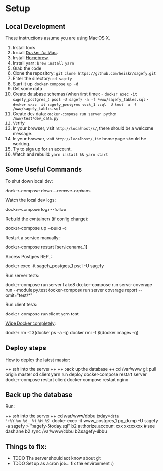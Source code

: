 Setup
=====

Local Development
-----------------

These instructions assume you are using Mac OS X.

1. Install tools
  1. Install [Docker for Mac](https://www.docker.com/docker-mac).
  2. Install [Homebrew](https://brew.sh/).
  3. Install yarn: `brew install yarn`
2. Grab the code
  1. Clone the repository: `git clone https://github.com/heiskr/sagefy.git`
  2. Enter the directory: `cd sagefy`
3. Start it up: `docker-compose up -d`
4. Get some data
  1. Create database schemas (when first time):
    - `docker exec -it sagefy_postgres_1 psql -U sagefy -a -f /www/sagefy_tables.sql`
    - `docker exec -it sagefy_postgres-test_1 psql -U test -a -f /www/sagefy_tables.sql`
  2. Create dev data: `docker-compose run server python /www/test/dev_data.py`
5. Verify
  1. In your browser, visit `http://localhost/s/`, there should be a welcome message.
  2. In your browser, visit `http://localhost/`, the home page should be working.
  3. Try to sign up for an account.
6. Watch and rebuild: `yarn install && yarn start`

Some Useful Commands
--------------------

To shut down local dev:

  docker-compose down --remove-orphans

Watch the local dev logs:

  docker-compose logs --follow

Rebuild the containers (if config change):

  docker-compose up --build -d

Restart a service manually:

  docker-compose restart [servicename_1]

Access Postgres REPL:

  docker exec -it sagefy_postgres_1 psql -U sagefy

Run server tests:

  docker-compose run server flake8
  docker-compose run server coverage run --module py.test
  docker-compose run server coverage report --omit="test/*"

Run client tests:

  docker-compose run client yarn test

[Wipe Docker completely](http://bit.ly/2xrbmWb):

  docker rm -f $(docker ps -a -q)
  docker rmi -f $(docker images -q)

Deploy steps
------------

How to deploy the latest master:

  ++ ssh into the server ++
  ++ back up the database ++
  cd /var/www
  git pull origin master
  cd client
  yarn run deploy
  docker-compose restart server
  docker-compose restart client
  docker-compose restart nginx

Back up the database
--------------------

Run:

  ++ ssh into the server ++
  cd /var/www/dbbu
  today=`date '+%Y_%m_%d__%H_%M_%S'`
  docker exec -it www_postgres_1 pg_dump -U sagefy -a sagefy > "sagefy-$today.sql"
  b2 authorize_account xxx xxxxxxxx  # see dashlane
  b2 sync /var/www/dbbu b2:sagefy-dbbu

Things to fix:
--------------

- TODO The server should not know about git
- TODO Set up as a cron job... fix the environment :)

